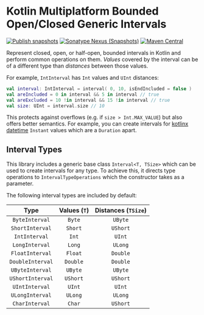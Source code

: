 # Kotlin Multiplatform Bounded Open/Closed Generic Intervals

[![Publish snapshots](https://github.com/Whathecode/kotlinx.interval/actions/workflows/publish-snapshots.yml/badge.svg)](https://github.com/Whathecode/kotlinx.interval/actions/workflows/ci.yml)
[![Sonatype Nexus (Snapshots)](https://img.shields.io/nexus/s/io.github.whathecode.kotlinx.interval/kotlinx-interval?server=https%3A%2F%2Fs01.oss.sonatype.org)](https://s01.oss.sonatype.org/content/repositories/snapshots/io/github/whathecode/kotlinx/interval)
[![Maven Central](https://maven-badges.herokuapp.com/maven-central/io.github.whathecode.kotlinx.interval/kotlinx-interval/badge.svg?color=orange)](https://mvnrepository.com/artifact/io.github.whathecode.kotlinx.interval)

Represent closed, open, or half-open, bounded intervals in Kotlin and perform common operations on them.
_Values_ covered by the interval can be of a different type than _distances_ between those values.

For example, `IntInterval` has `Int` values and `UInt` distances:

```kotlin
val interval: IntInterval = interval( 0, 10, isEndIncluded = false )
val areIncluded = 0 in interval && 5 in interval // true
val areExcluded = 10 !in interval && 15 !in interval // true
val size: UInt = interval.size // 10
```

This protects against overflows (e.g. if `size > Int.MAX_VALUE`) but also offers better semantics.
For example, you can create intervals for [kotlinx datetime](https://github.com/Kotlin/kotlinx-datetime) `Instant` values which are a `Duration` apart.

## Interval Types

This library includes a generic base class `Interval<T, TSize>` which can be used to create intervals for any type.
To achieve this, it directs type operations to `IntervalTypeOperations` which the constructor takes as a parameter.

The following interval types are included by default:

|       Type       | Values (`T`) | Distances (`TSize`) |
|:----------------:|:------------:|:-------------------:|
|  `ByteInterval`  |    `Byte`    |       `UByte`       |
| `ShortInterval`  |   `Short`    |      `UShort`       |
|  `IntInterval`   |    `Int`     |       `UInt`        |
|  `LongInterval`  |    `Long`    |       `ULong`       |
| `FloatInterval`  |   `Float`    |      `Double`       |
| `DoubleInterval` |   `Double`   |      `Double`       |
| `UByteInterval`  |   `UByte`    |       `UByte`       |
| `UShortInterval` |   `UShort`   |      `UShort`       |
|  `UIntInterval`  |    `UInt`    |       `UInt`        |
| `ULongInterval`  |   `ULong`    |       `ULong`       |
|  `CharInterval`  |    `Char`    |      `UShort`       |